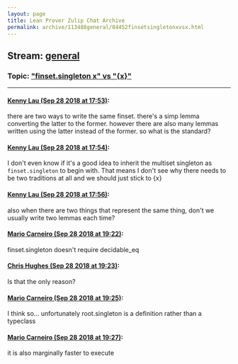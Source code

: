 ```yaml
---
layout: page
title: Lean Prover Zulip Chat Archive 
permalink: archive/113488general/84452finsetsingletonxvsx.html
---
```


## Stream: [general](index.html)
### Topic: ["finset.singleton x" vs "{x}"](84452finsetsingletonxvsx.html)

---

#### [Kenny Lau (Sep 28 2018 at 17:53)](https://leanprover.zulipchat.com/#narrow/stream/113488-general/topic/%22finset.singleton%20x%22%20vs%20%22%7Bx%7D%22/near/134833971):
there are two ways to write the same finset. there's a simp lemma converting the latter to the former. however there are also many lemmas written using the latter instead of the former. so what is the standard?

#### [Kenny Lau (Sep 28 2018 at 17:54)](https://leanprover.zulipchat.com/#narrow/stream/113488-general/topic/%22finset.singleton%20x%22%20vs%20%22%7Bx%7D%22/near/134834042):
I don't even know if it's a good idea to inherit the multiset singleton as `finset.singleton` to begin with. That means I don't see why there needs to be two traditions at all and we should just stick to {x}

#### [Kenny Lau (Sep 28 2018 at 17:56)](https://leanprover.zulipchat.com/#narrow/stream/113488-general/topic/%22finset.singleton%20x%22%20vs%20%22%7Bx%7D%22/near/134834160):
also when there are two things that represent the same thing, don't we usually write two lemmas each time?

#### [Mario Carneiro (Sep 28 2018 at 19:22)](https://leanprover.zulipchat.com/#narrow/stream/113488-general/topic/%22finset.singleton%20x%22%20vs%20%22%7Bx%7D%22/near/134838973):
finset.singleton doesn't require decidable_eq

#### [Chris Hughes (Sep 28 2018 at 19:23)](https://leanprover.zulipchat.com/#narrow/stream/113488-general/topic/%22finset.singleton%20x%22%20vs%20%22%7Bx%7D%22/near/134839003):
Is that the only reason?

#### [Mario Carneiro (Sep 28 2018 at 19:25)](https://leanprover.zulipchat.com/#narrow/stream/113488-general/topic/%22finset.singleton%20x%22%20vs%20%22%7Bx%7D%22/near/134839093):
I think so... unfortunately root.singleton is a definition rather than a typeclass

#### [Mario Carneiro (Sep 28 2018 at 19:27)](https://leanprover.zulipchat.com/#narrow/stream/113488-general/topic/%22finset.singleton%20x%22%20vs%20%22%7Bx%7D%22/near/134839212):
it is also marginally faster to execute

